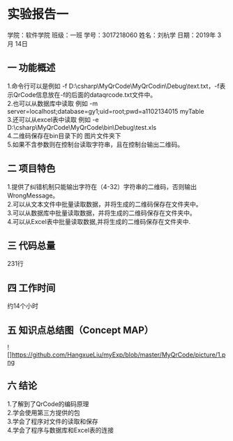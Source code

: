 # 实验报告一
学院：软件学院 班级：一班 学号：3017218060 姓名：刘杭学 日期：2019年 3月 14日  
## 一 功能概述
1.命令行可以是例如 -f D:\csharp\MyQrCode\MyQrCodin\Debug\text.txt，-f表示QrCode信息放在-f的后面的dataqrcode.txt文件中。  
2.也可以从数据库中读取 例如 -m server=localhost;database=gy1;uid=root;pwd=a1102134015 myTable  
3.还可以从excel表中读取 例如 -e D:\csharp\MyQrCode\MyQrCode\bin\Debug\test.xls  
4.二维码保存在bin目录下的 图片文件夹下  
5.如果不含参数则在控制台读取字符串，且在控制台输出二维码。  
## 二 项目特色
1.提供了纠错机制只能输出字符在（4-32）字符串的二维码，否则输出WrongMessage。  
2.可以从文本文件中批量读取数据，并将生成的二维码保存在文件夹中。  
3.可以从数据库中批量读取数据，并将生成的二维码保存在文件夹中。  
4.可以从Excel表中批量读取数据,并将生成的二维码保存在文件夹中.  
## 三 代码总量
231行  
## 四 工作时间
约14个小时
## 五 知识点总结图（Concept MAP） 
![]https://github.com/HangxueLiu/myExp/blob/master/MyQrCode/picture/1.png
## 六 结论
1.了解到了QrCode的编码原理  
2.学会使用第三方提供的包  
3.学会了程序对文件的读取和保存  
4.学会了程序与数据库和Excel表的连接  
